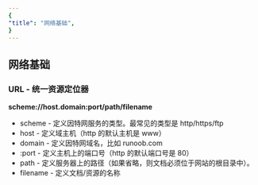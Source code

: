 ```yaml
---
{
"title": "网络基础",
}
---
```

## 网络基础
### URL - 统一资源定位器
**scheme://host.domain:port/path/filename**
- scheme - 定义因特网服务的类型。最常见的类型是 http/https/ftp
- host - 定义域主机（http 的默认主机是 www）
- domain - 定义因特网域名，比如 runoob.com
- :port - 定义主机上的端口号（http 的默认端口号是 80）
- path - 定义服务器上的路径（如果省略，则文档必须位于网站的根目录中）。
- filename - 定义文档/资源的名称
